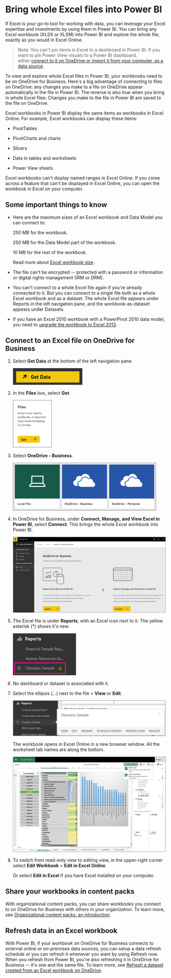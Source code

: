 <properties
   pageTitle="Bring whole Excel files into Power BI"
   description="Learn how to bring whole Excel files into Power BI"
   services="powerbi"
   documentationCenter=""
   authors="Minewiskan"
   manager="mblythe"
   editor=""
   tags=""/>

<tags
   ms.service="powerbi"
   ms.devlang="NA"
   ms.topic="article"
   ms.tgt_pltfrm="NA"
   ms.workload="powerbi"
   ms.date="10/14/2015"
   ms.author="owend"/>
# Bring whole Excel files into Power BI

If Excel is your go-to tool for working with data, you can leverage your Excel expertise and investments by using them in Power BI. You can bring any Excel workbook (XLSX or XLSM) into Power BI and explore the whole file, exactly as you would in Excel Online.

>Note: You can't pin items in Excel to a dashboard in Power BI. If you want to pin Power View visuals to a Power BI dashboard, either [connect to it on OneDrive or import it from your computer, as a data source](powerbi-service-get-data-from-files.md). 

To view and explore whole Excel files in Power BI, your workbooks need to be on OneDrive for Business. Here's a big advantage of connecting to files on OneDrive: any changes you make to a file on OneDrive appear automatically in the file in Power BI. The reverse is also true when you bring in whole Excel files: Changes you make to the file in Power BI are saved to the file on OneDrive.

Excel workbooks in Power BI display the same items as workbooks in Excel Online. For example, Excel workbooks can display these items:

-   PivotTables

-   PivotCharts and charts

-   Slicers

-   Data in tables and worksheets  

-   Power View sheets

Excel workbooks can't display named ranges in Excel Online. If you come across a feature that can't be displayed in Excel Online, you can open the workbook in Excel on your computer.

## Some important things to know

-   Here are the maximum sizes of an Excel workbook and Data Model you can connect to:

    250 MB for the workbook.

    250 MB for the Data Model part of the workbook. 

    10 MB for the rest of the workbook.

    Read more about [Excel workbook size](powerbi-reduce-the-size-of-an-excel-workbook.md).

-   The file can't be encrypted -- protected with a password or information or digital rights management (IRM or DRM).

-   You can't connect to a whole Excel file again if you're already connected to it. But you can connect to a single file both as a whole Excel workbook and as a dataset. The whole Excel file appears under Reports in the left navigation pane, and the workbook-as-dataset appears under Datasets.

-   If you have an Excel 2010 workbook with a PowerPivot 2010 data model, you need to [upgrade the workbook to Excel 2013](https://support.office.com/article/Upgrade-Power-Pivot-Data-Models-to-Excel-2013-c66578cb-74d5-43ae-a474-5a01be5db439).


## Connect to an Excel file on OneDrive for Business

1.  Select **Get Data** at the bottom of the left navigation pane. 

    ![](media/powerbi-bring-in-whole-excel-files/PBI_GetData.png)

2.  In the **Files** box, select **Get**.

    ![](media/powerbi-bring-in-whole-excel-files/PBI_GetFiles.png)

3.  Select **OneDrive - Business**. 

    ![](media/powerbi-bring-in-whole-excel-files/PBI_GetFilesLocalOneDriveEtc..png)

4.  In OneDrive for Business, under **Connect, Manage, and View Excel in Power BI**, select **Connect**. This brings the whole Excel workbook into Power BI.

    ![](media/powerbi-bring-in-whole-excel-files/PBI_ImportExcelDataOrWhole.png)

5.  The Excel file is under **Reports**, with an Excel icon next to it. The yellow asterisk (\*) shows it's new.

    ![](media/powerbi-bring-in-whole-excel-files/PBI_XLFF_LeftNav.png)

6.  No dashboard or dataset is associated with it.

7.  Select the ellipsis (...) next to the file \> **View** or **Edit**.

    ![](media/powerbi-bring-in-whole-excel-files/PBI_XLFF_Menu.png)

    The workbook opens in Excel Online in a new browser window. All the worksheet tab names are along the bottom.

    ![](media/powerbi-bring-in-whole-excel-files/PBI_XLFF_OlyReport.png)

8.  To switch from read-only view to editing view, in the upper-right corner select **Edit Workbook** \> **Edit in Excel Online**.

    Or select **Edit in Excel** if you have Excel installed on your computer.


## Share your workbooks in content packs
With organizational content packs, you can share workbooks you connect to on OneDrive for Business with others in your organization. To learn more, see [Organizational content packs: an introduction](powerbi-service-organizational-content-packs-introduction.md).

## Refresh data in an Excel workbook

With Power BI, if your workbook on OneDrive for Business connects to external online or on-premises data sources, you can setup a data refresh schedule or you can refresh it whenever you want by using Refresh now. When you refresh from Power BI, you're also refreshing it in OneDrive for Business -- it's one and the same file. To learn more, see [Refresh a dataset created from an Excel workbook on OneDrive](powerbi-refresh-excel-file-onedrive.md).
